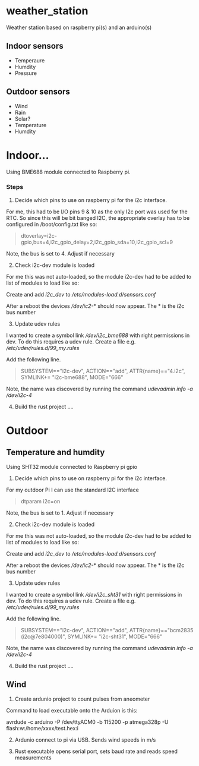# weather_station

Weather station based on raspberry pi(s) and an arduino(s)

## Indoor sensors
 - Temperaure
 - Humdity
 - Pressure

## Outdoor sensors
  - Wind
  - Rain
  - Solar?
  - Temperature
  - Humdity


# Indoor...

Using BME688 module connected to Raspberry pi.

### Steps

1. Decide which pins to use on raspberry pi for the i2c interface.

For me, this had to be I/O pins 9 & 10 as the only I2c port was used for the RTC.
So since this will be bit banged I2C, the appropriate overlay has to be configured
in /boot/config.txt like so:

> dtoverlay=i2c-gpio,bus=4,i2c_gpio_delay=2,i2c_gpio_sda=10,i2c_gpio_scl=9

Note, the bus is set to 4. Adjust if necessary

2. Check i2c-dev module is loaded

For me this was not auto-loaded, so the module i2c-dev had to
be added to list of modules to load like so:

Create and add *i2c_dev* to */etc/modules-load.d/sensors.conf*

After a reboot the devices */dev/ic2-** should now appear. The * is the i2c bus number

3. Update udev rules

I wanted to create a symbol link */dev/i2c_bme688* with right permissions in dev. To do this
requires a udev rule. Create a file e.g. */etc/udev/rules.d/99_my.rules*

Add the following line.

> SUBSYSTEM=="i2c-dev", ACTION=="add", ATTR{name}=="4.i2c", SYMLINK+= "i2c-bme688", MODE="666"

Note, the name was discovered by running the command *udevadmin info -a /dev/i2c-4*

4. Build the rust project ....

# Outdoor

## Temperature and humdity

Using SHT32 module connected to Raspberry pi gpio

1. Decide which pins to use on raspberry pi for the i2c interface.

For my outdoor Pi I can use the standard I2C interface

> dtparam i2c=on

Note, the bus is set to 1. Adjust if necessary

2. Check i2c-dev module is loaded

For me this was not auto-loaded, so the module i2c-dev had to
be added to list of modules to load like so:

Create and add *i2c_dev* to */etc/modules-load.d/sensors.conf*

After a reboot the devices */dev/ic2-** should now appear. The * is the i2c bus number

3. Update udev rules

I wanted to create a symbol link */dev/i2c_sht31* with right permissions in dev. To do this
requires a udev rule. Create a file e.g. */etc/udev/rules.d/99_my.rules*

Add the following line.

> SUBSYSTEM=="i2c-dev", ACTION=="add", ATTR{name}=="bcm2835 (i2c@7e804000)", SYMLINK+= "i2c-sht31", MODE="666"


Note, the name was discovered by running the command *udevadmin info -a /dev/i2c-4*

4. Build the rust project ....



## Wind

1. Create ardunio project to count pulses from aneometer

Command to load executable onto the Arduion is this:

avrdude -c arduino -P /dev/ttyACM0 -b 115200 -p atmega328p -U flash:w:/home/xxxx/test.hex:i


2. Ardunio connect to pi via USB. Sends wind speeds in m/s

3. Rust executable opens serial port, sets baud rate and reads speed measurements

